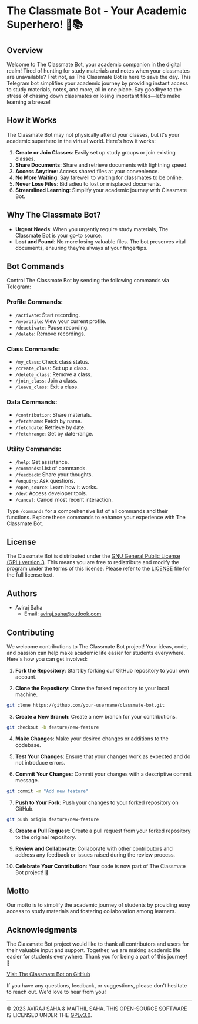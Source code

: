 # The Classmate Bot - Your Academic Superhero! 🤖📚

## Overview

Welcome to The Classmate Bot, your academic companion in the digital realm! Tired of hunting for study materials and notes when your classmates are unavailable? Fret not, as The Classmate Bot is here to save the day. This Telegram bot simplifies your academic journey by providing instant access to study materials, notes, and more, all in one place. Say goodbye to the stress of chasing down classmates or losing important files—let's make learning a breeze!


## How it Works

The Classmate Bot may not physically attend your classes, but it's your academic superhero in the virtual world. Here's how it works:

1. **Create or Join Classes**: Easily set up study groups or join existing classes.
2. **Share Documents**: Share and retrieve documents with lightning speed.
3. **Access Anytime**: Access shared files at your convenience.
4. **No More Waiting**: Say farewell to waiting for classmates to be online.
5. **Never Lose Files**: Bid adieu to lost or misplaced documents.
6. **Streamlined Learning**: Simplify your academic journey with Classmate Bot.

## Why The Classmate Bot?

- **Urgent Needs**: When you urgently require study materials, The Classmate Bot is your go-to source.
- **Lost and Found**: No more losing valuable files. The bot preserves vital documents, ensuring they're always at your fingertips.

## Bot Commands

Control The Classmate Bot by sending the following commands via Telegram:

### Profile Commands:

- `/activate`: Start recording.
- `/myprofile`: View your current profile.
- `/deactivate`: Pause recording.
- `/delete`: Remove recordings.

### Class Commands:

- `/my_class`: Check class status.
- `/create_class`: Set up a class.
- `/delete_class`: Remove a class.
- `/join_class`: Join a class.
- `/leave_class`: Exit a class.

### Data Commands:

- `/contribution`: Share materials.
- `/fetchname`: Fetch by name.
- `/fetchdate`: Retrieve by date.
- `/fetchrange`: Get by date-range.

### Utility Commands:

- `/help`: Get assistance.
- `/commands`: List of commands.
- `/feedback`: Share your thoughts.
- `/enquiry`: Ask questions.
- `/open_source`: Learn how it works.
- `/dev`: Access developer tools.
- `/cancel`: Cancel most recent interaction.

Type `/commands` for a comprehensive list of all commands and their functions. Explore these commands to enhance your experience with The Classmate Bot.

## License

The Classmate Bot is distributed under the [GNU General Public License (GPL) version 3](https://www.gnu.org/licenses/gpl-3.0.txt). This means you are free to redistribute and modify the program under the terms of this license. Please refer to the [LICENSE](LICENSE) file for the full license text.

## Authors

- Aviraj Saha
  - Email: aviraj.saha@outlook.com

## Contributing

We welcome contributions to The Classmate Bot project! Your ideas, code, and passion can help make academic life easier for students everywhere. Here's how you can get involved:

1. **Fork the Repository**: Start by forking our GitHub repository to your own account.

2. **Clone the Repository**: Clone the forked repository to your local machine.

```bash
git clone https://github.com/your-username/classmate-bot.git
```

3. **Create a New Branch**: Create a new branch for your contributions.

```bash
git checkout -b feature/new-feature
```

4. **Make Changes**: Make your desired changes or additions to the codebase.

5. **Test Your Changes**: Ensure that your changes work as expected and do not introduce errors.

6. **Commit Your Changes**: Commit your changes with a descriptive commit message.

```bash
git commit -m "Add new feature"
```

7. **Push to Your Fork**: Push your changes to your forked repository on GitHub.

```bash
git push origin feature/new-feature
```

8. **Create a Pull Request**: Create a pull request from your forked repository to the original repository.

9. **Review and Collaborate**: Collaborate with other contributors and address any feedback or issues raised during the review process.

10. **Celebrate Your Contribution**: Your code is now part of The Classmate Bot project! 🎉

## Motto

Our motto is to simplify the academic journey of students by providing easy access to study materials and fostering collaboration among learners.

## Acknowledgments

The Classmate Bot project would like to thank all contributors and users for their valuable input and support. Together, we are making academic life easier for students everywhere. Thank you for being a part of this journey! 🌟

[Visit The Classmate Bot on GitHub](https://github.com/avirsaha/theclassmatebot)

If you have any questions, feedback, or suggestions, please don't hesitate to reach out. We'd love to hear from you!


---
© 2023 AVIRAJ SAHA & MAITHIL SAHA. THIS OPEN-SOURCE SOFTWARE IS LICENSED UNDER THE [GPLv3.0](LICENSE).
